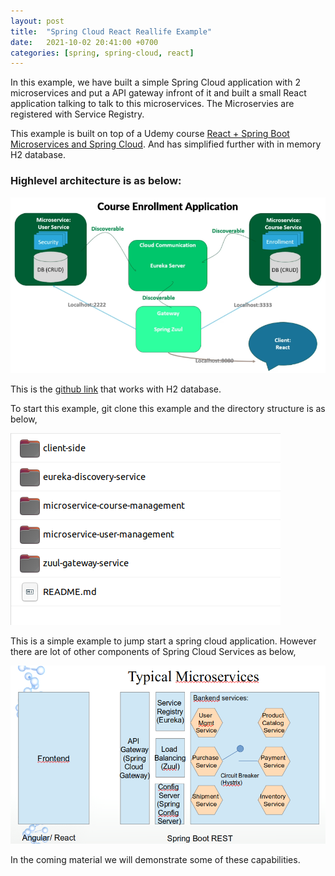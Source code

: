 ```yaml
---
layout: post
title:  "Spring Cloud React Reallife Example"
date:   2021-10-02 20:41:00 +0700
categories: [spring, spring-cloud, react]
---
```


In this example, we have built a simple Spring Cloud application with 2 microservices and put a API gateway infront of it and built a small React application talking to talk to this microservices. The Microservies are registered with Service Registry.

This example is built on top of a Udemy course [React + Spring Boot Microservices and Spring Cloud](https://www.udemy.com/course/react-spring-boot-microservices-and-spring-cloud/). And has simplified further with in memory H2 database. 

### Highlevel architecture is as below:

![Spring Cloud React Example Architecture](https://raw.githubusercontent.com/skprasadu/skprasadu.github.io/master/static/img/_posts/spring-cloud-react-example-arch.png)

This is the [github link](https://github.com/skprasadu/react-springboot-microservices) that works with H2 database.

To start this example, git clone this example and the directory structure is as below,

![Folder structure](https://raw.githubusercontent.com/skprasadu/skprasadu.github.io/master/static/img/_posts/react-example-git-folderstructure.png)

This is a simple example to jump start a spring cloud application. However there are lot of other components of Spring Cloud Services as below,

![Spring Cloud Netflix OSS](https://raw.githubusercontent.com/skprasadu/skprasadu.github.io/master/static/img/_posts/spring-cloud-netflix-oss.png)

In the coming material we will demonstrate some of these capabilities.

